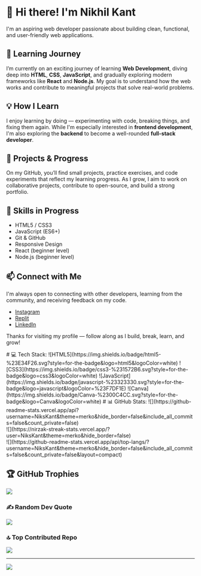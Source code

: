 <h1>👋 Hi there! I'm Nikhil Kant</h1>
  <p>
    I'm an aspiring web developer passionate about building clean, functional, and user-friendly web applications.
  </p>

  <h2>🌱 Learning Journey</h2>
  <p>
    I’m currently on an exciting journey of learning <strong>Web Development</strong>, diving deep into <strong>HTML</strong>, <strong>CSS</strong>, <strong>JavaScript</strong>, and gradually exploring modern frameworks like <strong>React</strong> and <strong>Node.js</strong>. My goal is to understand how the web works and contribute to meaningful projects that solve real-world problems.
  </p>

  <h2>💡 How I Learn</h2>
  <p>
    I enjoy learning by doing — experimenting with code, breaking things, and fixing them again. While I'm especially interested in <strong>frontend development</strong>, I'm also exploring the <strong>backend</strong> to become a well-rounded <strong>full-stack developer</strong>.
  </p>

  <h2>📁 Projects & Progress</h2>
  <p>
    On my GitHub, you’ll find small projects, practice exercises, and code experiments that reflect my learning progress. As I grow, I aim to work on collaborative projects, contribute to open-source, and build a strong portfolio.
  </p>

  <h2>🔧 Skills in Progress</h2>
  <ul>
    <li>HTML5 / CSS3</li>
    <li>JavaScript (ES6+)</li>
    <li>Git & GitHub</li>
    <li>Responsive Design</li>
    <li>React (beginner level)</li>
    <li>Node.js (beginner level)</li>
  </ul>

  <h2>📫 Connect with Me</h2>
  <p>
    I'm always open to connecting with other developers, learning from the community, and receiving feedback on my code.
  </p>

  <ul>
    <li><a href="https://www.instagram.com/yourusername" target="_blank">Instagram</a></li>
    <li><a href="https://replit.com/@yourusername" target="_blank">Replit</a></li>
    <li><a href="https://www.linkedin.com/in/yourusername" target="_blank">LinkedIn</a></li>
  </ul>

  <p>Thanks for visiting my profile — follow along as I build, break, learn, and grow!</p>
# 💻 Tech Stack:
![HTML5](https://img.shields.io/badge/html5-%23E34F26.svg?style=for-the-badge&logo=html5&logoColor=white) ![CSS3](https://img.shields.io/badge/css3-%231572B6.svg?style=for-the-badge&logo=css3&logoColor=white) ![JavaScript](https://img.shields.io/badge/javascript-%23323330.svg?style=for-the-badge&logo=javascript&logoColor=%23F7DF1E) ![Canva](https://img.shields.io/badge/Canva-%2300C4CC.svg?style=for-the-badge&logo=Canva&logoColor=white)
# 📊 GitHub Stats:
![](https://github-readme-stats.vercel.app/api?username=NiksKant&theme=merko&hide_border=false&include_all_commits=false&count_private=false)<br/>
![](https://nirzak-streak-stats.vercel.app/?user=NiksKant&theme=merko&hide_border=false)<br/>
![](https://github-readme-stats.vercel.app/api/top-langs/?username=NiksKant&theme=merko&hide_border=false&include_all_commits=false&count_private=false&layout=compact)

## 🏆 GitHub Trophies
![](https://github-profile-trophy.vercel.app/?username=NiksKant&theme=radical&no-frame=false&no-bg=true&margin-w=4)

### ✍️ Random Dev Quote
![](https://quotes-github-readme.vercel.app/api?type=horizontal&theme=radical)

### 🔝 Top Contributed Repo
![](https://github-contributor-stats.vercel.app/api?username=NiksKant&limit=5&theme=dark&combine_all_yearly_contributions=true)

---
[![](https://visitcount.itsvg.in/api?id=NiksKant&icon=0&color=0)](https://visitcount.itsvg.in)

<!-- Proudly created with GPRM ( https://gprm.itsvg.in ) -->
